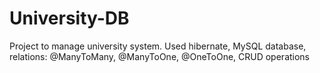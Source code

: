 # University-DB
Project to manage university system.
Used hibernate, MySQL database, relations: @ManyToMany, @ManyToOne, @OneToOne, CRUD operations

